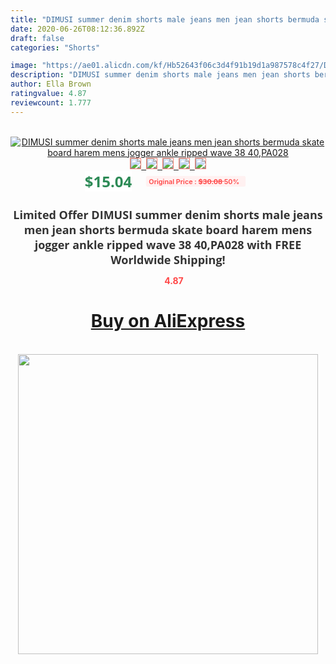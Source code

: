 ```yaml
---
title: "DIMUSI summer denim shorts male jeans men jean shorts bermuda skate board harem mens jogger ankle ripped wave 38 40,PA028"
date: 2020-06-26T08:12:36.892Z
draft: false
categories: "Shorts"

image: "https://ae01.alicdn.com/kf/Hb52643f06c3d4f91b19d1a987578c4f27/DIMUSI-summer-denim-shorts-male-jeans-men-jean-shorts-bermuda-skate-board-harem-mens-jogger-ankle.jpg"
description: "DIMUSI summer denim shorts male jeans men jean shorts bermuda skate board harem mens jogger ankle ripped wave 38 40,PA028"
author: Ella Brown
ratingvalue: 4.87
reviewcount: 1.777
---
```

<br>
<div style="text-align: center;">
<a href="https://s.click.aliexpress.com/e/_9fI7S9" target="_blank" rel="nofollow noopener noreferrer"><img alt="DIMUSI summer denim shorts male jeans men jean shorts bermuda skate board harem mens jogger ankle ripped wave 38 40,PA028" class="magnifier-image" src="https://ae01.alicdn.com/kf/Hb52643f06c3d4f91b19d1a987578c4f27/DIMUSI-summer-denim-shorts-male-jeans-men-jean-shorts-bermuda-skate-board-harem-mens-jogger-ankle.jpg_640x640.jpg">
<br>
<img style="border:1px solid salmon" src="https://ae01.alicdn.com/kf/Hb52643f06c3d4f91b19d1a987578c4f27/DIMUSI-summer-denim-shorts-male-jeans-men-jean-shorts-bermuda-skate-board-harem-mens-jogger-ankle.jpg_120x120.jpg">&nbsp;&nbsp;<img style="border:1px solid salmon" src="https://ae01.alicdn.com/kf/Hd81bb0a626c34707bc3c37bc74d009d6R/DIMUSI-summer-denim-shorts-male-jeans-men-jean-shorts-bermuda-skate-board-harem-mens-jogger-ankle.jpg_120x120.jpg">&nbsp;&nbsp;<img style="border:1px solid salmon" src="https://ae01.alicdn.com/kf/H1dde00dcb2a246779a33d4cb7d37a5a3w/DIMUSI-summer-denim-shorts-male-jeans-men-jean-shorts-bermuda-skate-board-harem-mens-jogger-ankle.jpg_120x120.jpg">&nbsp;&nbsp;<img style="border:1px solid salmon" src="_120x120.jpg">&nbsp;&nbsp;<img style="border:1px solid salmon" src="https://ae01.alicdn.com/kf/Hbebdd9567b294e5c863a87eee34679d4v/DIMUSI-summer-denim-shorts-male-jeans-men-jean-shorts-bermuda-skate-board-harem-mens-jogger-ankle.jpg_120x120.jpg"></a></div><br0>
<div style="text-align: center;"><span style="background-color: white; border: 0px; box-sizing: border-box; color: seagreen; display: inline-block; font-family: &quot;open sans&quot; , &quot;arial&quot; , &quot;helvetica&quot; , sans-serif , &quot;heiti&quot;; font-size: 24px; font-stretch: inherit; font-weight: 700; line-height: inherit; margin: 0px 10px 0px 0px; padding: 0px; vertical-align: middle;">$15.04 </span>
<span style="background: rgb(255 , 241 , 241); border-radius: 3px; border: 0px; box-sizing: border-box; color: #ff4747; display: inline-block; font-family: inherit; font-size: 12px; font-stretch: inherit; font-style: inherit; font-variant: inherit; font-weight: 600; line-height: inherit; margin: 0px; padding: 2px 5px; transform: scale(0.9); vertical-align: middle;">Original Price : <b style="text-decoration: line-through;">$30.08 </b> 50%&nbsp;&nbsp;</span></div>
<h1 style="color: #333333; display: inline-block; font-family: &quot;open sans&quot; , &quot;arial&quot; , &quot;helvetica&quot; , sans-serif , &quot;heiti&quot;; font-size: 18px; font-stretch: inherit; font-weight: 700; text-align: center;">Limited Offer DIMUSI summer denim shorts male jeans men jean shorts bermuda skate board harem mens jogger ankle ripped wave 38 40,PA028 with FREE Worldwide Shipping!</h1>
<div style="color: #ff4747; text-align: center;">
<img src="https://4.bp.blogspot.com/-M0ZcTcb-5uY/XleCXlxnR4I/AAAAAAAAAEc/OrjgMkXV1oMQFaCRZj5HQwOCBcu3w1FegCPcBGAYYCw/s1600/star.png" style="height: 15px;">&nbsp;<b>4.87</b></div>
<div class="button_cont" align="center"><a class="buynow_a" href="https://s.click.aliexpress.com/e/_9fI7S9" target="_blank" rel="nofollow noopener noreferrer"><H1>Buy on AliExpress</H1></a></div><br>
<div class="separator" style="clear: both; text-align: center;">
<img src="https://lh3.googleusercontent.com/-pTy5HemUv9M/XlePHvY0dAI/AAAAAAAAAE4/0nX5iRUoIWY8eMW9Dpxeirr157OZliDIgCLcBGAsYHQ/s1600/badge.gif" width="480">
</div>

